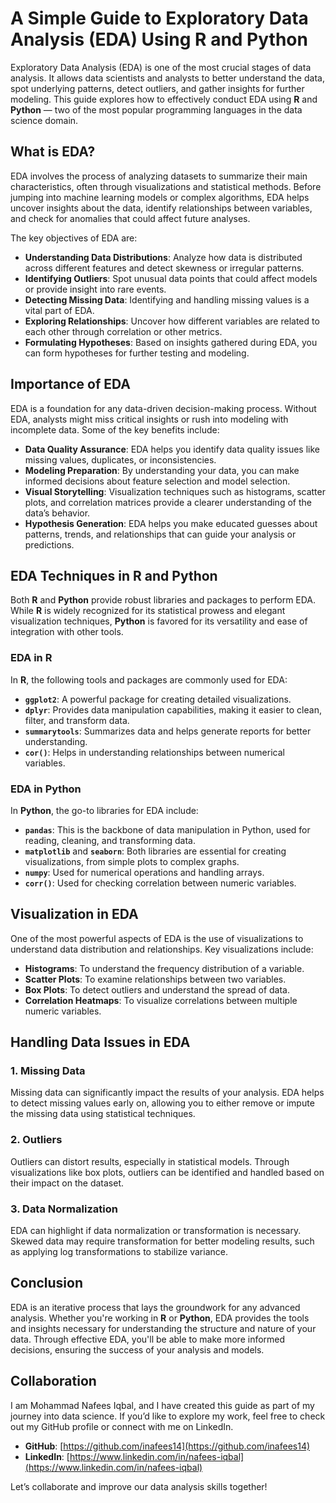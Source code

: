 # A Simple Guide to Exploratory Data Analysis (EDA) Using R and Python

Exploratory Data Analysis (EDA) is one of the most crucial stages of data analysis. It allows data scientists and analysts to better understand the data, spot underlying patterns, detect outliers, and gather insights for further modeling. This guide explores how to effectively conduct EDA using **R** and **Python** — two of the most popular programming languages in the data science domain.

## What is EDA?

EDA involves the process of analyzing datasets to summarize their main characteristics, often through visualizations and statistical methods. Before jumping into machine learning models or complex algorithms, EDA helps uncover insights about the data, identify relationships between variables, and check for anomalies that could affect future analyses.

The key objectives of EDA are:

- **Understanding Data Distributions**: Analyze how data is distributed across different features and detect skewness or irregular patterns.
- **Identifying Outliers**: Spot unusual data points that could affect models or provide insight into rare events.
- **Detecting Missing Data**: Identifying and handling missing values is a vital part of EDA.
- **Exploring Relationships**: Uncover how different variables are related to each other through correlation or other metrics.
- **Formulating Hypotheses**: Based on insights gathered during EDA, you can form hypotheses for further testing and modeling.

## Importance of EDA

EDA is a foundation for any data-driven decision-making process. Without EDA, analysts might miss critical insights or rush into modeling with incomplete data. Some of the key benefits include:

- **Data Quality Assurance**: EDA helps you identify data quality issues like missing values, duplicates, or inconsistencies.
- **Modeling Preparation**: By understanding your data, you can make informed decisions about feature selection and model selection.
- **Visual Storytelling**: Visualization techniques such as histograms, scatter plots, and correlation matrices provide a clearer understanding of the data’s behavior.
- **Hypothesis Generation**: EDA helps you make educated guesses about patterns, trends, and relationships that can guide your analysis or predictions.
  
## EDA Techniques in R and Python

Both **R** and **Python** provide robust libraries and packages to perform EDA. While **R** is widely recognized for its statistical prowess and elegant visualization techniques, **Python** is favored for its versatility and ease of integration with other tools.

### EDA in R

In **R**, the following tools and packages are commonly used for EDA:

- **`ggplot2`**: A powerful package for creating detailed visualizations.
- **`dplyr`**: Provides data manipulation capabilities, making it easier to clean, filter, and transform data.
- **`summarytools`**: Summarizes data and helps generate reports for better understanding.
- **`cor()`**: Helps in understanding relationships between numerical variables.

### EDA in Python

In **Python**, the go-to libraries for EDA include:

- **`pandas`**: This is the backbone of data manipulation in Python, used for reading, cleaning, and transforming data.
- **`matplotlib`** and **`seaborn`**: Both libraries are essential for creating visualizations, from simple plots to complex graphs.
- **`numpy`**: Used for numerical operations and handling arrays.
- **`corr()`**: Used for checking correlation between numeric variables.

## Visualization in EDA

One of the most powerful aspects of EDA is the use of visualizations to understand data distribution and relationships. Key visualizations include:

- **Histograms**: To understand the frequency distribution of a variable.
- **Scatter Plots**: To examine relationships between two variables.
- **Box Plots**: To detect outliers and understand the spread of data.
- **Correlation Heatmaps**: To visualize correlations between multiple numeric variables.

## Handling Data Issues in EDA

### 1. **Missing Data**

Missing data can significantly impact the results of your analysis. EDA helps to detect missing values early on, allowing you to either remove or impute the missing data using statistical techniques.

### 2. **Outliers**

Outliers can distort results, especially in statistical models. Through visualizations like box plots, outliers can be identified and handled based on their impact on the dataset.

### 3. **Data Normalization**

EDA can highlight if data normalization or transformation is necessary. Skewed data may require transformation for better modeling results, such as applying log transformations to stabilize variance.

## Conclusion

EDA is an iterative process that lays the groundwork for any advanced analysis. Whether you're working in **R** or **Python**, EDA provides the tools and insights necessary for understanding the structure and nature of your data. Through effective EDA, you'll be able to make more informed decisions, ensuring the success of your analysis and models.

## Collaboration

I am Mohammad Nafees Iqbal, and I have created this guide as part of my journey into data science. If you’d like to explore my work, feel free to check out my GitHub profile or connect with me on LinkedIn.

- **GitHub**: [https://github.com/inafees14](https://github.com/inafees14)
- **LinkedIn**: [https://www.linkedin.com/in/nafees-iqbal](https://www.linkedin.com/in/nafees-iqbal)

Let’s collaborate and improve our data analysis skills together!

